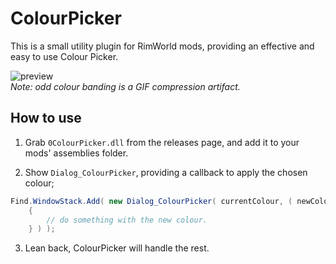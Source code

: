 # ColourPicker
This is a small utility plugin for RimWorld mods, providing an effective and easy to use Colour Picker.

![preview](https://i.imgur.com/dqfi7Vm.gif)  
_Note: odd colour banding is a GIF compression artifact._

## How to use
1. Grab `0ColourPicker.dll` from the releases page, and add it to your mods' assemblies folder.

2. Show `Dialog_ColourPicker`, providing a callback to apply the chosen colour;

```c#
Find.WindowStack.Add( new Dialog_ColourPicker( currentColour, ( newColour ) =>
    {
        // do something with the new colour.
    } ) );
```

3. Lean back, ColourPicker will handle the rest.
